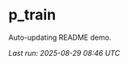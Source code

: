 # p_train

Auto-updating README demo.

<!--START_SECTION:status-->
_Last run: 2025-08-29 08:46 UTC_
<!--END_SECTION:status-->




























































































































































































